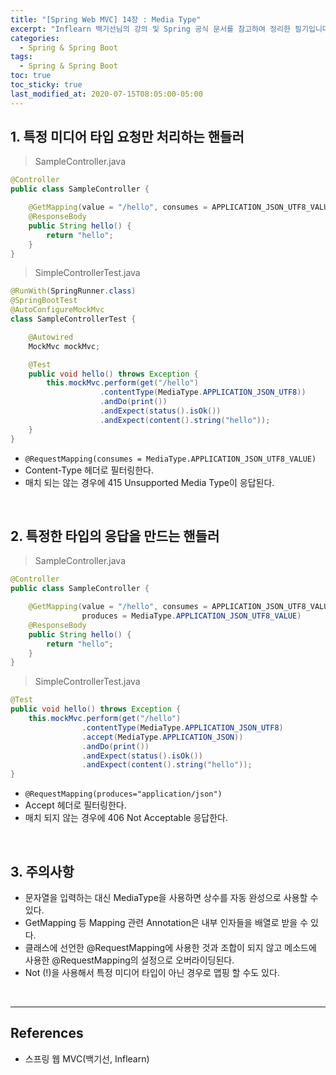 ```yaml
---
title: "[Spring Web MVC] 14장 : Media Type"
excerpt: "Inflearn 백기선님의 강의 및 Spring 공식 문서를 참고하여 정리한 필기입니다."
categories:
  - Spring & Spring Boot
tags:
  - Spring & Spring Boot
toc: true
toc_sticky: true
last_modified_at: 2020-07-15T08:05:00-05:00
---
```


## 1. 특정 미디어 타입 요청만 처리하는 핸들러

> SampleController.java

```java
@Controller
public class SampleController {

    @GetMapping(value = "/hello", consumes = APPLICATION_JSON_UTF8_VALUE)
    @ResponseBody
    public String hello() {
        return "hello";
    }
}
```

> SimpleControllerTest.java

```java
@RunWith(SpringRunner.class)
@SpringBootTest
@AutoConfigureMockMvc
class SampleControllerTest {

    @Autowired
    MockMvc mockMvc;

    @Test
    public void hello() throws Exception {
        this.mockMvc.perform(get("/hello")
                    .contentType(MediaType.APPLICATION_JSON_UTF8))
                    .andDo(print())
                    .andExpect(status().isOk())
                    .andExpect(content().string("hello"));
    }
}
```

* ``@RequestMapping(consumes = MediaType.APPLICATION_JSON_UTF8_VALUE)``
* Content-Type 헤더로 필터링한다.
* 매치 되는 않는 경우에 415 Unsupported Media Type이 응답된다.

<br>

## 2. 특정한 타입의 응답을 만드는 핸들러

> SampleController.java

```java
@Controller
public class SampleController {

    @GetMapping(value = "/hello", consumes = APPLICATION_JSON_UTF8_VALUE,
                produces = MediaType.APPLICATION_JSON_UTF8_VALUE)
    @ResponseBody
    public String hello() {
        return "hello";
    }
}
```

> SimpleControllerTest.java

```java
@Test
public void hello() throws Exception {
    this.mockMvc.perform(get("/hello")
                .contentType(MediaType.APPLICATION_JSON_UTF8)
                .accept(MediaType.APPLICATION_JSON))
                .andDo(print())
                .andExpect(status().isOk())
                .andExpect(content().string("hello"));
}
```

* ``@RequestMapping(produces="application/json")``
* Accept 헤더로 필터링한다.
* 매치 되지 않는 경우에 406 Not Acceptable 응답한다.

<br>

## 3. 주의사항

* 문자열을 입력하는 대신 MediaType을 사용하면 상수를 자동 완성으로 사용할 수 있다.
* GetMapping 등 Mapping 관련 Annotation은 내부 인자들을 배열로 받을 수 있다.
* 클래스에 선언한 @RequestMapping에 사용한 것과 조합이 되지 않고 메소드에 사용한 @RequestMapping의 설정으로 오버라이딩된다.
* Not (!)을 사용해서 특정 미디어 타입이 아닌 경우로 맵핑 할 수도 있다.

<br>

---

## References

*	스프링 웹 MVC(백기선, Inflearn)

